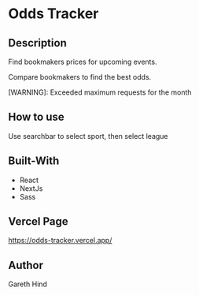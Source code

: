 # Odds Tracker

## Description

Find bookmakers prices for upcoming events. 

Compare bookmakers to find the best odds.

[WARNING]: Exceeded maximum requests for the month

## How to use

Use searchbar to select sport, then select league


## Built-With
- React
- NextJs
- Sass

## Vercel Page

https://odds-tracker.vercel.app/

## Author
Gareth Hind
